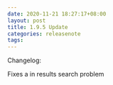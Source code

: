 ```yaml
---
date: 2020-11-21 18:27:17+08:00
layout: post
title: 1.9.5 Update
categories: releasenote
tags: 
---
```


Changelog:

Fixes a in results search problem